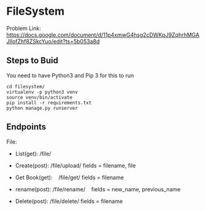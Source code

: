 # FileSystem

Problem Link: https://docs.google.com/document/d/11p4xmwG4hsg2cDWKpJ9ZqhrhMGAJIlofZhf8ZSkcYuo/edit?ts=5b053a8d

## Steps to Buid  
You need to have Python3 and Pip 3 for this to run  
```
cd filesystem/
virtualenv -p python3 venv
source venv/bin/activate
pip install -r requirements.txt
python manage.py runserver
``` 


Endpoints
---------
File:
- List(get):
    /file/

- Create(post):
    /file/upload/
    fields = filename, file

- Get Book(get):
    /file/get/
    fields = filename

- rename(post):
    /file/rename/
    fields = new_name, previous_name

- Delete(post):
    /file/delete/
    fields = filename
